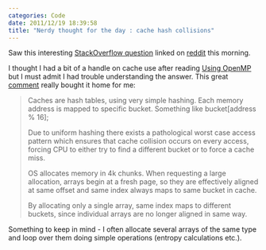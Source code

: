 ```yaml
---
categories: Code
date: 2011/12/19 18:39:58
title: "Nerdy thought for the day : cache hash collisions"
---
```


Saw this interesting [StackOverflow question](http://stackoverflow.com/questions/8547778/why-is-one-loop-so-much-slower-than-two-loops) linked on [reddit](http://www.reddit.com) this morning. 

I thought I had a bit of a handle on cache use after reading [Using OpenMP](http://www.amazon.com/Using-OpenMP-Programming-Engineering-Computation/dp/0262533022) but I must admit I had trouble understanding the answer.
This great [comment](http://www.reddit.com/r/programming/comments/nhl2j/why_is_one_loop_so_much_slower_than_two_loops/c3988cr) really bought it home for me:

> Caches are hash tables, using very simple hashing. Each memory address is
> mapped to specific bucket. Something like bucket[address % 16];
> 
> Due to uniform hashing there exists a pathological worst case access pattern
> which ensures that cache collision occurs on every access, forcing CPU to
> either try to find a different bucket or to force a cache miss.
>
> OS allocates memory in 4k chunks. When requesting a large allocation, arrays
> begin at a fresh page, so they are effectively aligned at same offset and same
> index always maps to same bucket in cache.
> 
> By allocating only a single array, same index maps to different buckets, since
> individual arrays are no longer aligned in same way.

Something to keep in mind - I often allocate several arrays of the same type and loop over them doing simple operations (entropy calculations etc.). 

